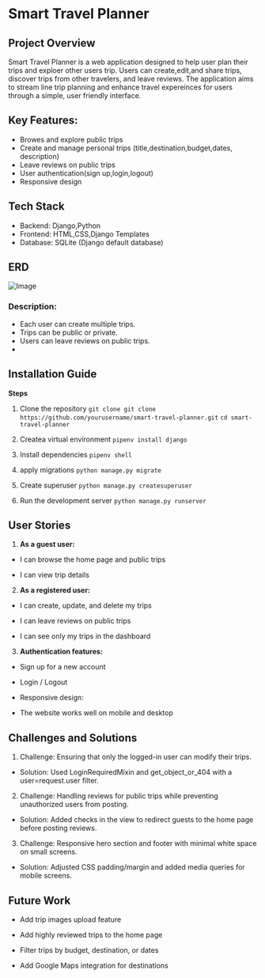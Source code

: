 # **Smart Travel Planner**

## **Project Overview**
Smart Travel Planner is a web application designed to help user plan their trips and exploer other users trip. Users can create,edit,and share trips, discover trips from other travelers, and leave reviews. The application aims to stream line trip planning and enhance travel expereinces for users through a simple, user friendly interface.

## **Key Features:**
- Browes and explore public trips
- Create and manage personal trips (title,destination,budget,dates, description)
- Leave reviews on public trips
- User authentication(sign up,login,logout)
- Responsive design

## **Tech Stack**
- Backend: Django,Python
- Frontend: HTML,CSS,Django Templates
- Database: SQLite (Django default database)

## **ERD**
![Image](https://github.com/user-attachments/assets/7cfb1a0c-1eec-4c74-a5a4-ca33ea09f62a)
### Description:
- Each user can create multiple trips.
- Trips can be public or private.
- Users can leave reviews on public trips.
- 

## **Installation Guide**

**Steps**
1. Clone the repository
`git clone git clone https://github.com/yourusername/smart-travel-planner.git`
`cd smart-travel-planner`

2. Createa virtual environment
 `pipenv install django`

3. Install dependencies
`pipenv shell` 

4. apply migrations
`python manage.py migrate`

5. Create superuser
`python manage.py createsuperuser`

6. Run the development server 
`python manage.py runserver`

## **User Stories**

1. **As a guest user:**

- I can browse the home page and public trips

- I can view trip details

2. **As a registered user:**

- I can create, update, and delete my trips

- I can leave reviews on public trips

- I can see only my trips in the dashboard

3. **Authentication features:**

- Sign up for a new account

- Login / Logout

- Responsive design:

- The website works well on mobile and desktop


## **Challenges and Solutions**

1. Challenge: Ensuring that only the logged-in user can modify their trips.
- Solution: Used LoginRequiredMixin and get_object_or_404 with a user=request.user filter.

2. Challenge: Handling reviews for public trips while preventing unauthorized users from posting.
- Solution: Added checks in the view to redirect guests to the home page before posting reviews.

3. Challenge: Responsive hero section and footer with minimal white space on small screens.
- Solution: Adjusted CSS padding/margin and added media queries for mobile screens.

## **Future Work**

- Add trip images upload feature

- Add highly reviewed trips to the home page

- Filter trips by budget, destination, or dates

- Add Google Maps integration for destinations

